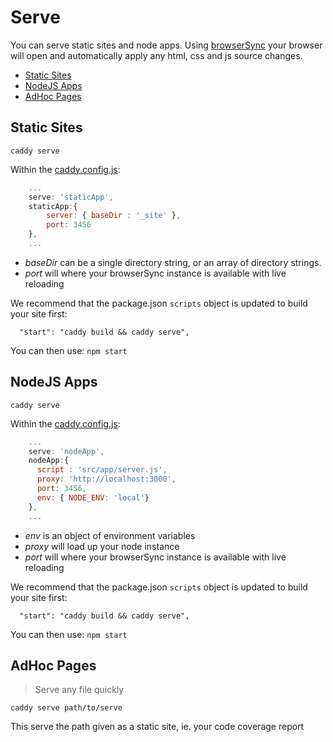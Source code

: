 # Serve

You can serve static sites and node apps.  Using [browserSync](https://www.npmjs.com/package/browser-sync) your browser will open and automatically apply any html, css and js source changes.

 * [Static Sites](#static-sites)
 * [NodeJS Apps](#nodejs-apps)
 * [AdHoc Pages](#adhoc-pages)

## Static Sites

`caddy serve`

Within the [caddy.config.js](boilerplate/caddy.config.js):

```javascript
    ...
    serve: 'staticApp',
    staticApp:{
        server: { baseDir : '_site' },
        port: 3456
    },
    ...
```

 * *baseDir* can be a single directory string, or an array of directory strings.
 * *port* will where your browserSync instance is available with live reloading

We recommend that the package.json `scripts` object is updated to build your site first:

```
  "start": "caddy build && caddy serve",
```

You can then use: `npm start`

## NodeJS Apps

`caddy serve`

Within the [caddy.config.js](boilerplate/caddy.config.js):

```javascript
    ...
    serve: 'nodeApp',
    nodeApp:{
      script : 'src/app/server.js',
      proxy: 'http://localhost:3000',
      port: 3456,
      env: { NODE_ENV: 'local'}
    },
    ...
```

 * *env* is an object of environment variables
 * *proxy* will load up your node instance
 * *port* will where your browserSync instance is available with live reloading

We recommend that the package.json `scripts` object is updated to build your site first:

```
  "start": "caddy build && caddy serve",
```

You can then use: `npm start`

## AdHoc Pages

> Serve any file quickly

`caddy serve path/to/serve`

This serve the path given as a static site, ie. your code coverage report